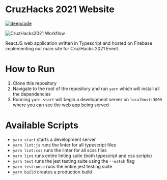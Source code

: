 # CruzHacks 2021 Website

[![deepcode](https://www.deepcode.ai/api/gh/badge?key=eyJhbGciOiJIUzI1NiIsInR5cCI6IkpXVCJ9.eyJwbGF0Zm9ybTEiOiJnaCIsIm93bmVyMSI6IkNydXpIYWNrcyIsInJlcG8xIjoiY3J1emhhY2tzLTIwMjEtd2Vic2l0ZSIsImluY2x1ZGVMaW50IjpmYWxzZSwiYXV0aG9ySWQiOjEzOTk2LCJpYXQiOjE2MDI1MTY0Mjl9.55pKP5juuFi6c4W-I47npILc5-anopTy65cPYozSqvg)](https://www.deepcode.ai/app/gh/CruzHacks/cruzhacks-2021-website/_/dashboard?utm_content=gh%2FCruzHacks%2Fcruzhacks-2021-website)

![CruzHacks2021 Workflow](https://github.com/CruzHacks/cruzhacks-2021-website/workflows/cruzhacks-2021-website/badge.svg)

ReactJS web application written in Typescript and hosted on Firebase implementing our main site for CruzHacks 2021 Event.

How to Run
=======

1. Clone this repository 
2. Navigate to the root of the repository and run `yarn` which will install all the dependencies
3. Running `yarn start` will begin a development server on `localhost:3000` where you can see the web app being served

Available Scripts
========

* `yarn start` starts a development server
* `yarn lint:js` runs the linter for all typescript files
* `yarn lint:css` runs the linter for all scss files
* `yarn lint` runs entire linting suite (both typescript and css scripts)
* `yarn test` runs the jest testing suite using the `--watch` flag
* `yarn test:once` runs the entire jest testing suite
* `yarn build` creates a production build
